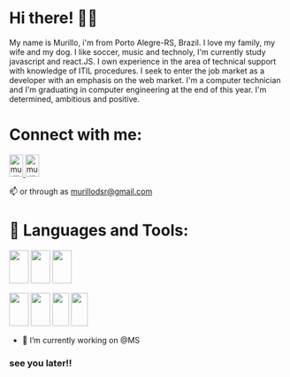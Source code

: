 # Hi there! 👋👋

<div>
    My name is Murillo, i'm from Porto Alegre-RS, Brazil. I love my family, my wife and my dog. I like soccer, music and technoly, I'm currently study javascript and    react.JS. I own experience in the area of technical support with knowledge of ITIL procedures. I seek to enter the job market as a developer with an emphasis on the web market. I'm a computer technician and I'm graduating in computer engineering at the end of this year. I'm  determined, ambitious and positive.
</div>

# Connect with me:
 <a href="https://www.linkedin.com/in/murillodsr/">
      <img src="https://cdn.jsdelivr.net/gh/devicons/devicon/icons/linkedin/linkedin-original.svg" alt="murillodsr" height="40" width="25"/>
  </a>
   <a href="https://twitter.com/murillodsr/">
      <img src="https://cdn.jsdelivr.net/gh/devicons/devicon/icons/twitter/twitter-original.svg" alt="murillodsr" height="40" width="25"/>
  </a>
  
📫 or through as murillodsr@gmail.com 

# 🌱 Languages and Tools: 

<a><img src="https://cdn.jsdelivr.net/gh/devicons/devicon/icons/html5/html5-original.svg" height="60" width="35" /></a>
<a><img src="https://cdn.jsdelivr.net/gh/devicons/devicon/icons/css3/css3-original.svg" height="60" width="35" /></a>
<a><img src="https://cdn.jsdelivr.net/gh/devicons/devicon/icons/javascript/javascript-original.svg" height="60" width="35" /></a>       

<a><img src="https://cdn.jsdelivr.net/gh/devicons/devicon/icons/nodejs/nodejs-original-wordmark.svg" height="60" width="35" /></a>
<a><img src="https://cdn.jsdelivr.net/gh/devicons/devicon/icons/java/java-original.svg" height="60" width="35" /></a>
<a><img src="https://cdn.jsdelivr.net/gh/devicons/devicon/icons/vscode/vscode-original.svg" height="60" width="30"/></a>
<a><img src="https://cdn.jsdelivr.net/gh/devicons/devicon/icons/github/github-original.svg" height="60" width="30" /></a>
          
          
- 🔭 I’m currently working on @MS                                                                                                                 

    
### see you later!!
